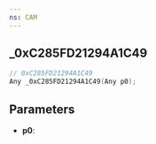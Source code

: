 ```yaml
---
ns: CAM
---
```

## _0xC285FD21294A1C49

```c
// 0xC285FD21294A1C49
Any _0xC285FD21294A1C49(Any p0);
```

## Parameters
* **p0**:
